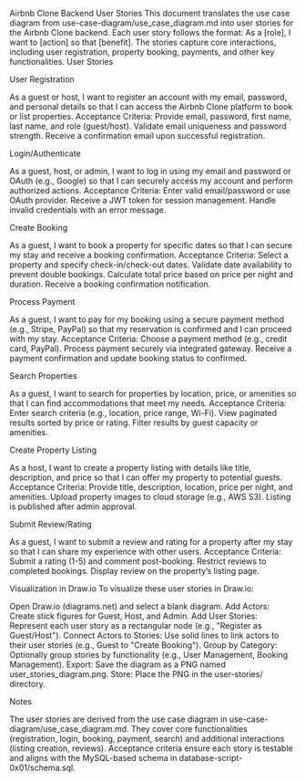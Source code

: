 Airbnb Clone Backend User Stories
This document translates the use case diagram from use-case-diagram/use_case_diagram.md into user stories for the Airbnb Clone backend. Each user story follows the format: As a [role], I want to [action] so that [benefit]. The stories capture core interactions, including user registration, property booking, payments, and other key functionalities.
User Stories

User Registration

As a guest or host, I want to register an account with my email, password, and personal details so that I can access the Airbnb Clone platform to book or list properties.
Acceptance Criteria:
Provide email, password, first name, last name, and role (guest/host).
Validate email uniqueness and password strength.
Receive a confirmation email upon successful registration.




Login/Authenticate

As a guest, host, or admin, I want to log in using my email and password or OAuth (e.g., Google) so that I can securely access my account and perform authorized actions.
Acceptance Criteria:
Enter valid email/password or use OAuth provider.
Receive a JWT token for session management.
Handle invalid credentials with an error message.




Create Booking

As a guest, I want to book a property for specific dates so that I can secure my stay and receive a booking confirmation.
Acceptance Criteria:
Select a property and specify check-in/check-out dates.
Validate date availability to prevent double bookings.
Calculate total price based on price per night and duration.
Receive a booking confirmation notification.




Process Payment

As a guest, I want to pay for my booking using a secure payment method (e.g., Stripe, PayPal) so that my reservation is confirmed and I can proceed with my stay.
Acceptance Criteria:
Choose a payment method (e.g., credit card, PayPal).
Process payment securely via integrated gateway.
Receive a payment confirmation and update booking status to confirmed.




Search Properties

As a guest, I want to search for properties by location, price, or amenities so that I can find accommodations that meet my needs.
Acceptance Criteria:
Enter search criteria (e.g., location, price range, Wi-Fi).
View paginated results sorted by price or rating.
Filter results by guest capacity or amenities.




Create Property Listing

As a host, I want to create a property listing with details like title, description, and price so that I can offer my property to potential guests.
Acceptance Criteria:
Provide title, description, location, price per night, and amenities.
Upload property images to cloud storage (e.g., AWS S3).
Listing is published after admin approval.




Submit Review/Rating

As a guest, I want to submit a review and rating for a property after my stay so that I can share my experience with other users.
Acceptance Criteria:
Submit a rating (1-5) and comment post-booking.
Restrict reviews to completed bookings.
Display review on the property’s listing page.





Visualization in Draw.io
To visualize these user stories in Draw.io:

Open Draw.io (diagrams.net) and select a blank diagram.
Add Actors: Create stick figures for Guest, Host, and Admin.
Add User Stories: Represent each user story as a rectangular node (e.g., "Register as Guest/Host").
Connect Actors to Stories: Use solid lines to link actors to their user stories (e.g., Guest to "Create Booking").
Group by Category: Optionally group stories by functionality (e.g., User Management, Booking Management).
Export: Save the diagram as a PNG named user_stories_diagram.png.
Store: Place the PNG in the user-stories/ directory.

Notes

The user stories are derived from the use case diagram in use-case-diagram/use_case_diagram.md.
They cover core functionalities (registration, login, booking, payment, search) and additional interactions (listing creation, reviews).
Acceptance criteria ensure each story is testable and aligns with the MySQL-based schema in database-script-0x01/schema.sql.
